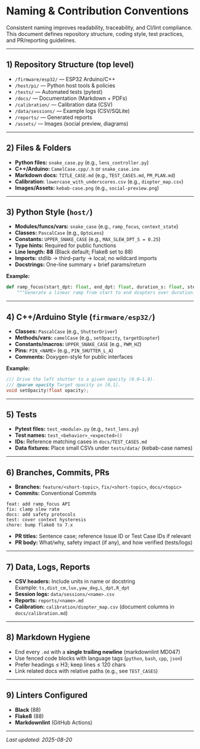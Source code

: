 # Naming & Contribution Conventions

Consistent naming improves readability, traceability, and CI/lint compliance.  
This document defines repository structure, coding style, test practices, and PR/reporting guidelines.

---

## 1) Repository Structure (top level)

- `/firmware/esp32/` — ESP32 Arduino/C++  
- `/host/pi/` — Python host tools & policies  
- `/tests/` — Automated tests (pytest)  
- `/docs/` — Documentation (Markdown + PDFs)  
- `/calibration/` — Calibration data (CSV)  
- `/data/sessions/` — Example logs (CSV/SQLite)  
- `/reports/` — Generated reports  
- `/assets/` — Images (social preview, diagrams)  

---

## 2) Files & Folders

- **Python files:** `snake_case.py` (e.g., `lens_controller.py`)  
- **C++/Arduino:** `CamelCase.cpp/.h` or `snake_case.ino`  
- **Markdown docs:** `TITLE_CASE.md` (e.g., `TEST_CASES.md`, `PM_PLAN.md`)  
- **Calibration:** `lowercase_with_underscores.csv` (e.g., `diopter_map.csv`)  
- **Images/Assets:** `kebab-case.png` (e.g., `social-preview.png`)  

---

## 3) Python Style (`host/`)

- **Modules/funcs/vars:** `snake_case` (e.g., `ramp_focus`, `context_state`)  
- **Classes:** `PascalCase` (e.g., `OptoLens`)  
- **Constants:** `UPPER_SNAKE_CASE` (e.g., `MAX_SLEW_DPT_S = 0.25`)  
- **Type hints:** Required for public functions  
- **Line length:** **88** (Black default; Flake8 set to 88)  
- **Imports:** stdlib → third-party → local; no wildcard imports  
- **Docstrings:** One-line summary + brief params/return  

**Example:**
```python
def ramp_focus(start_dpt: float, end_dpt: float, duration_s: float, steps: int = 20) -> list[float]:
    """Generate a linear ramp from start to end diopters over duration."""
```

---

## 4) C++/Arduino Style (`firmware/esp32/`)

- **Classes:** `PascalCase` (e.g., `ShutterDriver`)  
- **Methods/vars:** `camelCase` (e.g., `setOpacity`, `targetDiopter`)  
- **Constants/macros:** `UPPER_SNAKE_CASE` (e.g., `PWM_HZ`)  
- **Pins:** `PIN_<NAME>` (e.g., `PIN_SHUTTER_L_A`)  
- **Comments:** Doxygen-style for public interfaces  

**Example:**
```cpp
/// Drive the left shutter to a given opacity (0.0–1.0).
/// @param opacity Target opacity in [0,1].
void setOpacity(float opacity);
```

---

## 5) Tests

- **Pytest files:** `test_<module>.py` (e.g., `test_lens.py`)  
- **Test names:** `test_<behavior>_<expected>()`  
- **IDs:** Reference matching cases in `docs/TEST_CASES.md`  
- **Data fixtures:** Place small CSVs under `tests/data/` (kebab-case names)  

---

## 6) Branches, Commits, PRs

- **Branches:** `feature/<short-topic>`, `fix/<short-topic>`, `docs/<topic>`  
- **Commits:** Conventional Commits  
```text
feat: add ramp_focus API
fix: clamp slew rate
docs: add safety protocols
test: cover context hysteresis
chore: bump flake8 to 7.x
```

- **PR titles:** Sentence case; reference Issue ID or Test Case IDs if relevant  
- **PR body:** What/why, safety impact (if any), and how verified (tests/logs)  

---

## 7) Data, Logs, Reports

- **CSV headers:** Include units in name or docstring  
  Example: `ts,dist_cm,lux,yaw_deg,L_dpt,R_dpt`  
- **Session logs:** `data/sessions/<name>.csv`  
- **Reports:** `reports/<name>.md`  
- **Calibration:** `calibration/diopter_map.csv` (document columns in `docs/calibration.md`)  

---

## 8) Markdown Hygiene

- End every `.md` with a **single trailing newline** (markdownlint MD047)  
- Use fenced code blocks with language tags (`python`, `bash`, `cpp`, `json`)  
- Prefer headings ≤ H3; keep lines ≤ 120 chars  
- Link related docs with relative paths (e.g., see `TEST_CASES`)  

---

## 9) Linters Configured

- **Black** (88)  
- **Flake8** (88)  
- **Markdownlint** (GitHub Actions)  

---

_Last updated: 2025-08-20_
